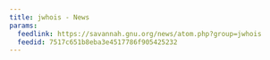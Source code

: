 ```yaml
---
title: jwhois - News
params:
  feedlink: https://savannah.gnu.org/news/atom.php?group=jwhois
  feedid: 7517c651b8eba3e4517786f905425232
---
```

